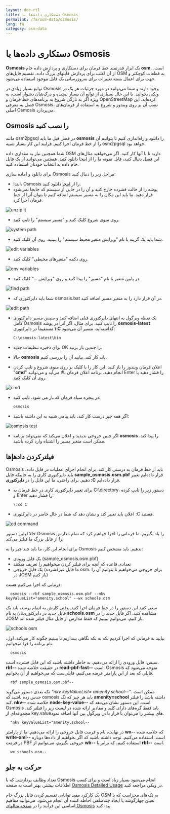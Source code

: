 ```yaml
---
layout: doc-rtl
title: دستکاری داده‌ها با Osmosis
permalink: /fa/osm-data/osmosis/
lang: fa
category: osm-data
---
```


دستکاری داده‌ها با Osmosis
===============================


**Osmosis** یک ابزار قدرتمند خط فرمان برای دستکاری و پردازش داده خام **osm.** است. از آن اغلب برای پردازش فایلهای بزرگ داده، تقسیم فایل‌های OSM به قطعات کوچکتر و جهت برای اعمال بسته تغییرات برای به‌روزرسانی یک فایل موجود استفاده می‌شود.  

توابع بسیار زیادی در Osmosis وجود دارند و شما می‌توانید در مورد جزئیات هر یک در [ویکی](http://wiki.openstreetmap.org/wiki/Osmosis/Detailed_Usage_0.41) بخوانید. با این حال بسیاری از توابع آن بسیار پیچیده و درک‌شان دشوار است، به ویژه اگر به تازگی شروع به برنامه‌های خط فرمان و OpenStreetMap کرده‌اید. این فصل به معرفی Osmosis، نصب آن بر روی ویندوز و شروع به استفاده از فرمان‌های اصلی Osmosis می‌پردازد.  

Osmosis را نصب کنید
----------------

مانند osm2pgsql در فصل قبل ما باید **osmosis** را دانلود و راه‌اندازی کنیم تا بتوانیم آن را از خط فرمان اجرا کنیم. فرایند این کار بسیار شبیه osm2pgsql خواهد بود.  

شما همچنین نیاز به مقداری داده OSM دارید تا با آنها کار کنید. اگر می‌خواهید مثال‌های این فصل دنبال کنید، فایل نمونه ما را از [اینجا](/files/sample_osmosis.osm.pbf) دانلود کنید. همچنین می‌توانید از یک فایل خام داده به انتخاب خودتان استفاده کنید.  

برای دانلود و آماده سازی Osmosis مراحل زیر را دنبال کنید:  

- ابتدا، Osmosis را از [اینجا](http://bretth.dev.openstreetmap.org/osmosis-build/osmosis-latest.zip) دانلود کنید.  
- پوشه را از حالت فشرده خارج کنید و آن را در جایی از سیستم که جابجا نمی‌شود قرار دهید. ما باید این مکان را به مسیر سیستم اضافه کنیم تا بتوان آنرا از خط فرمان اجرا کرد.  

![unzip it][]

- روی منوی شروع کلیک کنید و "مسیر سیستم" را تایپ کنید.  

![system path][]

- شما باید یک گزینه با نام "ویرایش متغیر محیط سیستم" را ببینید. روی آن کلیک کنید.  

![edit variables][]

- روی دکمه "متغیرهای محیطی" کلیک کنید.  

![env variables][]

- در پایین متغیر با نام "مسیر" را پیدا کنید و روی "ویرایش ..." کلیک کنید.  

![find path][]

- شما باید دایرکتوری که osmosis.bat در آن قرار دارد را به متغیر مسیر اضافه کنید.  

![edit path][]

- یک نقطه ویرگول به انتهای دایرکتوری قبلی اضافه کنید و سپس مسیر دایرکتوری کامل Osmosis را تایپ کنید. برای مثال، اگر آنرا در پوشه **osmosis-latest** 	مستقیماً در دایرکتوری **\\:C** گذاشته‌اید، مسیر آن می‌شود:  
	
      C:\osmosis-latest\bin

- برای ذخیره تنظیمات جدید OK را چندین بار بزنید.  
- حالا **osmosis** باید کار کند. بیایید آن را بررسی کنیم.  
- اعلان فرمان ویندوز را باز کنید. این کار را با کلیک بر روی منوی شروع و تایپ کردن "**cmd**" انجام دهید. برنامه اعلان فرمان بالا می‌آید و می‌توانید Enter را فشار دهید یا روی آن کلیک کنید.  

![cmd][]

- در پنجره سیاه فرمان که باز می شود، تایپ کنید:  

      osmosis

- اگر همه چیز درست کار کند، باید پیامی شبیه به این داشته باشید:  

![osmosis test][]

- اگر چنین خروجی ندیدید و اعلان می‌کند که نمی‌تواند برنامه **osmosis** را پیدا کند، ممکن است متغیر مسیر را اشتباه وارد کرده باشید.  

فیلترکردن دادهإها
---------------

Osmosis باید از خط فرمان به درستی کار کند. برای انجام اجرای عملیات در فایل داده، باید دایرکتوری کاری را به جاییکه فایل **sample_osmosis.osm.pbf** قرار داده‌ایم تغییر دهیم. برای راحتی، ما این فایل را در **دایرکتوری \:C** قرار داده‌ایم.  

- برای تغییر دایرکتوری کاری در خط فرمان به C:\directory، دستور زیر را تایپ کرده و Enter را فشار دهید:  

      \:cd C
    
- اعلان باید تغییر کند و نشان دهد که شما در حال حاضر در دایرکتوری \:C هستید.  

![cd command][]

حالا اولین دستور Osmosis را یاد بگیریم. ما فرمانی را اجرا خواهیم کرد که تمام مدارس را از فایل بزرگ ما فیلتر می‌کند.  

برای انجام این کار، ما باید چند چیز را به Osmosis بدهیم. باید مشخص کنیم:  

- یک فایل ورودی (sample_osmosis.osm.pbf)  
- تعدادی قاعده که آنچه برای فیلتر کردن میخواهیم را تعریف میکنند  
- یک فایل خروجی (ما فایل غیرفشرده osm. برای خروجی می‌خواهیم تا بتوانیم آن را در JOSM باز کنیم)  

فرمانی که اجرا می‌کنیم هست:  

      osmosis --rbf sample_osmosis.osm.pbf --nkv keyValueList="amenity.school" --wx schools.osm

سعی کنید این دستور را در خط فرمان اجرا کنید. وقتی کارش به اتمام برسد، باید یک فایل جدید در دایرکتوری‌تان به نام **schools.osm** مشاهده کنید. اگر فایل جدید را در JOSM باز کنیم، می‌توانیم ببینیم که فقط مدارس از فایل مثال فیلتر شده اند.  

![schools osm][]

بیایید به فرمانی که اجرا کردیم تکه به تکه نگاهی بیندازیم تا ببینیم چگونه کار می‌کند. اول، نام برنامه را فرا میخوانیم.

      osmosis

سپس، فایل ورودی را ارائه می‌دهیم. به خاطر داشته باشید که این فایل فشرده است. **rbf--** در حقیقت خلاصه شده **read-pbf-fast--** است. Osmosis متوجه می‌شود که فایلی که بعد از این پارامتر عرضه می‌کنیم، فایلی‌ست که می‌خواهیم از آن بخوانیم.  

      rbf sample_osmosis.osm.pbf--

تکه بعدی دستور می‌گوید *"nkv keyValueList= amenity.school--"*. ممکن است حدس زده باشید که osmosis باید هر چیز که تگ **amenity=school** داشته باشد را فیلتر کند. **nkv--** خلاصه شده **node-key-value--** است. این دستور نشان می‌دهد که Osmosis باید فقط گره‌های دارای کلید و مقادیر ارائه شده در لیست زیر را فیلتر کند. مجموعه‌ای از key.valueهای بیشتر را می‌توان با قرار دادن ویرگول بین آنها اضافه نمود.  

      "nkv keyValueList="amenity.school--

در نهایت، نام و فرمت فایل خروجی را ارائه می‌دهیم. ما از پارامتر **wx--** که خلاصه شده **write-xml--** است، استفاده می‌کنیم. توجه داشته باشید که اگر بخواهیم از داده‌ها دوباره در فرمت PBF خروجی بگیریم، می‌توانیم از **wb--** استفاده کنیم، که برابر با **rbf--** است.  

      wx schools.osm--

حرکت به جلو
---------------

تعداد وظایف پردازشی که با Osmosis انجام می‌شود بسیار زیاد است و برای کسب اطلاعات بیشتر، بهتر است به صفحه  [Osmosis Detailed Usage](http://wiki.openstreetmap.org/wiki/Osmosis/Detailed_Usage_0.43) در ویکی مراجعه کنید.  

یک کارکرد مفید توانایی تقسیم کردن فایل بزرگ خام OSM به تکه‌های مجزاست که با تعیین چهارگوشه یا ایجاد چندضلعی احاطه کننده آن انجام می‌شود. می‌توانید مفاهیم  اساسی این فرآیند را در [صفحه مثالهای Osmosis](http://wiki.openstreetmap.org/wiki/Osmosis/Examples) پیدا کنید.  

[unzip it]: /images/osm-data/unzip-it.png
[system path]: /images/osm-data/system-path.png
[edit variables]: /images/osm-data/edit-environment-variables.png
[env variables]: /images/osm-data/environment-variables.png
[find path]: /images/osm-data/find-path.png
[edit path]: /images/osm-data/edit-path-variable.png
[cmd]: /images/osm-data/cmd.png
[osmosis test]: /images/osm-data/osmosis-test.png
[cd command]: /images/osm-data/cd-command.png
[schools osm]: /images/osm-data/schools-osm.png


